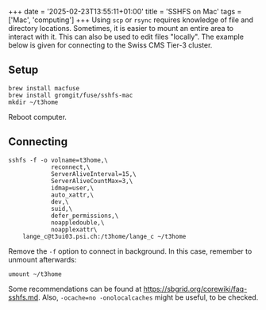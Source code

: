 +++
date = '2025-02-23T13:55:11+01:00'
title = 'SSHFS on Mac'
tags = ['Mac', 'computing']
+++
Using `scp` or `rsync` requires knowledge of file and directory locations.
Sometimes, it is easier to mount an entire area to interact with it.
This can also be used to edit files "locally".
The example below is given for connecting to the Swiss CMS Tier-3 cluster.

## Setup

```shell
brew install macfuse
brew install gromgit/fuse/sshfs-mac
mkdir ~/t3home
```

Reboot computer.

## Connecting

```shell
sshfs -f -o volname=t3home,\
            reconnect,\
            ServerAliveInterval=15,\
            ServerAliveCountMax=3,\
            idmap=user,\
            auto_xattr,\
            dev,\
            suid,\
            defer_permissions,\
            noappledouble,\
            noapplexattr\
    lange_c@t3ui03.psi.ch:/t3home/lange_c ~/t3home
```

Remove the `-f` option to connect in background. In this case, remember to unmount afterwards:

```shell
umount ~/t3home
```
Some recommendations can be found at <https://sbgrid.org/corewiki/faq-sshfs.md>.
Also, `-ocache=no -onolocalcaches` might be useful, to be checked.
